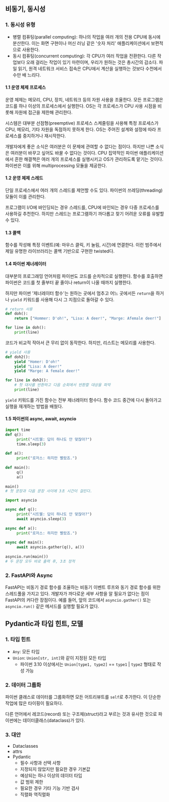 ## 비동기, 동시성

### 1. 동시성 유형

- 병렬 컴퓨팅(parallel computing): 하나의 작업을 여러 개의 전용 CPU에 동시에 분산한다. 이는 화면 구현이나 머신 러닝 같은 '숫자 처리' 애플리케이션에서 보편적으로 사용한다.
- 동시 컴퓨팅(concurrent computing): 각 CPU가 여러 작업을 전환한다. 다른 작업보다 오래 걸리는 작업이 있기 마련이며, 우리가 원하는 것은 총시간의 감소다. 파일 읽기, 원격 네트워크 서비스 접속은 CPU에서 계산을 실행하는 것보다 수천에서 수만 배 느리다.

#### 1.1 운영 체제 프로세스

운영 체제는 메모리, CPU, 장치, 네트워크 등의 자원 사용을 조율한다. 모든 프로그램은 코드를 하나 이상의 프로세스에서 실행한다. OS는 각 프로세스가 CPU 사용 시점을 비롯해 자원에 접근을 제한해 관리한다.

시스템은 대부분 선점형(preemptive) 프로세스 스케줄링을 사용해 특정 프로세스가 CPU, 메모리, 기타 자원을 독점하지 못하게 한다. OS는 주어진 설계와 설정에 따라 프로세스를 중지하거나 재시작한다.

개발자에게 좋은 소식은 여러분은 이 문제에 관여할 수 없다는 점이다. 하지만 나쁜 소식은 여러분이 바꾸고 싶어도 바꿀 수 없다는 것이다. CPU 집약적인 파이썬 애플리케이션에서 흔한 해결책은 여러 개의 프로세스를 실행시키고 OS가 관리하도록 맡기는 것이다. 파이썬은 이를 위해 multiprocessing 모듈을 제공한다.


#### 1.2 운영 체제 스레드

단일 프로세스에서 여러 개의 스레드를 제언할 수도 있다. 파이썬의 쓰레딩(threading) 모듈이 이를 관리한다.

프로그램이 I/O에 바인딩되는 경우 스레드를, CPU에 바인되는 경우 다중 프로세스를 사용하길 추천한다. 하지만 스레드는 프로그램하기 까다롭고 찾기 어려운 오류를 유발할 수 있다.

#### 1.3 콜백

함수를 작성해 특정 이벤트(예: 마우스 클릭, 키 눌림, 시간)에 연결한다. 이런 범주에서 제일 유명한 라이브러리는 콜백 기반으로 구현한 twisted다.

#### 1.4 파이썬 제너레이터

대부분의 프로그래밍 언어처럼 파이썬도 코드를 순차적으로 실행한다. 함수를 호출하면 파이썬은 코드를 첫 줄부터 끝 줄이나 return이 나올 때까지 실행한다.

하지만 파이썬 '제너레이터 함수'는 원하는 곳에서 멈추고 어느 곳에서든 `return`을 하거나 `yield` 키워드를 사용해 다시 그 지점으로 돌아갈 수 있다.

```python
# return 사용
def doh():
    return ["Hommer: D'oh!", "Lisa: A deer!", "Marge: Afemale deer!"]

for line in doh():
    print(line)
```

코드가 비교적 작아서 큰 무리 없이 동작한다. 하지만, 리스트는 메모리를 사용한다.

```python
# yield 사용
def doh2():
    yield "Homer: D'oh!"
    yield "Lisa: A deer!"
    yield "Marge: A female deer!"

for line in doh2():
    # 첫 대사를 반환하고 다음 순회에서 반환할 대상을 파악
    print(line)
```

`yield` 키워드를 가진 함수는 전부 제너레이터 함수다. 함수 코드 중간에 다시 돌아가고 실행을 재개하는 방법을 배웠다.

#### 1.5 파이썬의 async, await, asyncio


```python
import time
def q():
     print("시트웰: 답이 하나도 안 맞잖아?")
     time.sleep(3)
 
def a():
     print("로저스: 하지만 빨랐죠.")
 
def main():
     q()
     a()
 
main()
# 첫 문장과 다음 문장 사이에 3초 시간이 걸린다.
```

```python
import asyncio

async def q():
     print("시트웰: 답이 하나도 안 맞잖아?")
     await asyncio.sleep(3)
 
async def a():
     print("로저스: 하지만 빨랐죠.")
 
async def main():
     await asyncio.gather(q(), a())
 
asyncio.run(main())
# 두 문장 모두 바로 출력 후, 3초 정적 
```

### 2. FastAPI와 Async

FastAPI는 비동기 경로 함수를 조율하는 비동기 이벤트 루프와 동기 경로 함수를 위한 스레드풀을 가지고 있다. 개발자가 까다로운 세부 사항을 알 필요가 없다는 점이 FastAPI의 커다란 장점이다. 예를 들어, 앞의 코드에서 `asyncio.gather()` 또는 `asyncio.run()` 같은 메서드를 실행할 필요가 없다.

## Pydantic과 타입 힌트, 모델

### 1. 타입 힌트

- `Any`: 모든 타입
- `Union`: `Union[str, int]`와 같이 지정된 모든 타입
  - 파이썬 3.10 이상에서는 `Union[type1, type2]` == `type1` | `type2` 형태로 작성 가능 

### 2. 데이터 그룹화

파이썬 클래스로 데이터를 그룹화하면 모든 어트리뷰트를 `self`로 추가한다. 이 단순한 작업에 많은 타이핑이 필요하다. 

다른 언어에서 레코드(record) 또는 구조체(struct)라고 부르는 것과 유사한 것으로 파이썬에는 데이터클래스(dataclass)가 있다.

### 3. 대안

- Dataclasses
- attrs
- Pydantic
  - 필수 사항과 선택 사항
  - 지정되지 않았지만 필요한 경우 기본값
  - 예상되는 하나 이상의 데이터 타입
  - 값 범위 제한
  - 필요한 경우 기타 기능 기반 검사
  - 직렬화 역직렬화 